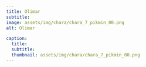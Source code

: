 ```yaml
---
title: Olimar
subtitle: 
image: assets/img/chara/chara_7_pikmin_00.png
alt: Olimar

caption:
  title:
  subtitle: 
  thumbnail: assets/img/chara/chara_7_pikmin_00.png
---
```

